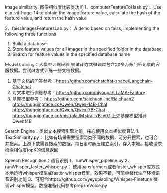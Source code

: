 Image similarity: 图像相似度比较类功能
1、computerFeatureToHash.py：
Use clip-vit-huge-14 to obtain the image feature value, calculate the hash of the feature value, and return the hash value

2、faissImagesFeaturesLab.py：
A demo based on faiss, implementing the following three functions
1. Build a database
2. Store feature values for all images in the specified folder in the database
3. Search for feature values in the specified database name


Model training：大模型训练经验
尝试sft方式微调过包含30多万条问答记录的客服数据。尝试pt方式训练一些文档数据。
1. 基于文档的问答参考：https://github.com/chatchat-space/Langchain-Chatchat
2. 对文本进行训练参考：https://github.com/hiyouga/LLaMA-Factory
3. 基座模型参考：
https://github.com/baichuan-inc/Baichuan2
https://huggingface.co/Qwen/Qwen-14B-Chat
https://huggingface.co/Qwen/Qwen-7B-Chat
https://huggingface.co/mistralai/Mistral-7B-v0.1
上述基座模型推荐Qwen14B


Search Engine：类似文本搜索引擎功能，核心使用文本相似度算法
1、TextSimilarity.py：
比如有场景需要搜索两类不同的数据，可分开搜索，也可合并搜索。上游下数需要搜索的数据，每日定时解压建立索引，存入本地。接收请求检索相似度topK的信息返回


Speech Recognition：语音识别
1、runWhisper_pipeline.py
2、runWhisper_faster_whisper.py：
使用transformers或者faster_whisper库方式本地运行whisper模型或faster whisper模型。效果不错，可简单替代生产环境语音识别功能
3、可配合https://github.com/yeyupiaoling/Whisper-Finetune 微调whisper模型。数据准备代码参考prepareVoice.py
